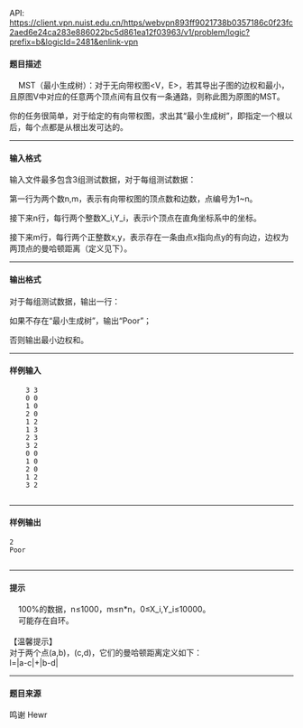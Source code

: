 API: https://client.vpn.nuist.edu.cn/https/webvpn893ff9021738b0357186c0f23fc2aed6e24ca283e886022bc5d861ea12f03963/v1/problem/logic?prefix=b&logicId=2481&enlink-vpn

#### 题目描述

    MST（最小生成树）：对于无向带权图<V，E>，若其导出子图的边权和最小，且原图V中对应的任意两个顶点间有且仅有一条通路，则称此图为原图的MST。

 你的任务很简单，对于给定的有向带权图，求出其“最小生成树”，即指定一个根以后，每个点都是从根出发可达的。

---

#### 输入格式

 输入文件最多包含3组测试数据，对于每组测试数据：

 第一行为两个数n,m，表示有向带权图的顶点数和边数，点编号为1~n。

 接下来n行，每行两个整数X\_i,Y\_i，表示i个顶点在直角坐标系中的坐标。

 接下来m行，每行两个正整数x,y，表示存在一条由点x指向点y的有向边，边权为两顶点的曼哈顿距离（定义见下）。

---

#### 输出格式

对于每组测试数据，输出一行：

如果不存在“最小生成树”，输出“Poor”；

否则输出最小边权和。

---

#### 样例输入
```
    3 3
    0 0
    1 0
    2 0
    1 2
    1 3
    2 3
    3 2
    0 0
    1 0
    2 0
    1 2
    3 2
 

```

---

#### 样例输出
```
2
Poor
 

```

---

#### 提示

    100%的数据，n≤1000，m≤n\*n，0≤X\_i,Y\_i≤10000。  
    可能存在自环。  
   
【温馨提示】  
对于两个点(a,b)，(c,d)，它们的曼哈顿距离定义如下：  
l=|a-c|+|b-d|

---

#### 题目来源

鸣谢 Hewr
